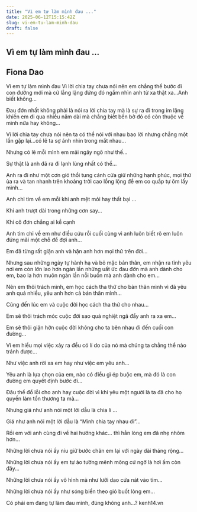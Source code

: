 ```yaml
---
title: "Vì em tự làm mình đau ..."
date: 2025-06-12T15:15:42Z
slug: vi-em-tu-lam-minh-dau
draft: false
---
```


## Vì em tự làm mình đau ...

## Fiona Dao

Vì em tự làm mình đau
 Vì lời chia tay chưa nói nên em chẳng thể bước đi con đường mới mà cứ lẳng lặng đứng đó ngắm nhìn anh từ xa thật xa…Anh biết không...

Đau đớn nhất không phải là nói ra lời chia tay mà là sự ra đi trong im lặng khiến em đi qua nhiều năm dài mà chẳng biết bến bờ đó có còn thuộc về mình nữa hay không…
 
Vì lời chia tay chưa nói nên ta có thể nói với nhau bao lời nhưng chẳng một lần gặp lại…có lẽ ta sợ ánh nhìn trong mắt nhau…
 
Nhưng có lẽ mỗi mình em mãi ngây ngô như thế…
 
Sự thật là anh đã ra đi lạnh lùng nhất có thể…
 
Anh ra đi như một cơn gió thổi tung cánh cửa giữ những hạnh phúc, mọi thứ ùa ra và tan nhanh trên khoảng trời cao lồng lộng để em co quắp tự ôm lấy mình…
 
Anh chỉ tìm về em mỗi khi anh mệt mỏi hay thất bại …
 
Khi anh trượt dài trong những cơn say…
 
Khi cô đơn chẳng ai kề cạnh
 
Anh tìm chỉ về em như điều cứu rỗi cuối cùng vì anh luôn biết rõ em luôn đứng mãi một chỗ để đợi anh…

Em đã từng rất giận anh và hận anh hơn mọi thứ trên đời…

Nhưng sau những ngày tự hành hạ và bỏ mặc bản thân, em nhận ra tình yêu nơi em còn lớn lao hơn ngàn lần những uất ức đau đớn mà anh dành cho em, bao la hơn muôn ngàn lần nỗi buồn mà anh dành cho em…
 
Nên em thôi trách mình, em học cách tha thứ cho bản thân mình vì đã yêu anh quá nhiều, yêu anh hơn cả bản thân mình…
 
Cũng đến lúc em và cuộc đời học cách tha thứ cho nhau…
 
Em sẽ thôi trách móc cuộc đời sao quá nghiệt ngã đẩy anh ra xa em…
 
Em sẽ thôi giận hờn cuộc đời không cho ta bên nhau đi đến cuối con đường…
 
Vì em hiểu mọi việc xảy ra đều có lí do của nó mà chúng ta chẳng thể nào tránh được...
 
Như việc anh rời xa em hay như việc em yêu anh…
 
Yêu anh là lựa chọn của em, nào có điều gì ép buộc em, mà đó là con đường em quyết định bước đi... 

Đâu thể đổ lỗi cho anh hay cuộc đời vì khi yêu một người là ta đã cho họ quyền làm tổn thương ta mà…
 
Nhưng  giá như anh nói một lời dẫu là chia li …
 
Giá như anh nói một lời dẫu là “Mình chia tay nhau đi”…
 
Rồi em với anh cùng đi về hai hướng khác… thì hẳn lòng em đã nhẹ nhõm hơn…
 
Những lời chưa nói ấy níu giữ bước chân em lại với ngày dài tháng rộng...
 
Những lời chưa nói ấy em tự ảo tưởng mênh mông cứ ngỡ là hơi ấm còn đây...
 
Những lời chưa nói ấy vô hình mà như lưỡi dao cứa nát vào tim…
 
Những lời chưa nói ấy như sóng biển theo gió buốt lòng em… 
 
Có phải em đang tự làm đau mình, đúng không anh…? kenh14.vn
